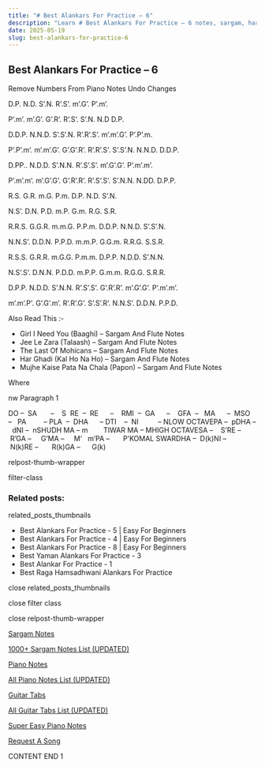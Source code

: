 ```yaml
---
title: "# Best Alankars For Practice – 6"
description: "Learn # Best Alankars For Practice – 6 notes, sargam, harmonium notations and flute notes. Easy step-by-step tutorial for beginners."
date: 2025-05-19
slug: best-alankars-for-practice-6
---
```


## Best Alankars For Practice – 6

Remove Numbers From Piano Notes
Undo Changes

D.P. N.D. S’.N. R’.S’. m’.G’. P’.m’.

P’.m’. m’.G’. G’.R’. R’.S’. S’.N. N.D D.P.

D.D.P. N.N.D. S’.S’.N. R’.R’.S’. m’.m’.G’. P’.P’.m.

P’.P’.m’. m’.m’.G’. G’.G’.R’. R’.R’.S’. S’.S’.N. N.N.D. D.D.P.

D.PP.. N.D.D. S’.N.N. R’.S’.S’. m’.G’.G’. P’.m’.m’.

P’.m’.m’. m’.G’.G’. G’.R’.R’. R’.S’.S’. S’.N.N. N.DD. D.P.P.

R.S. G.R. m.G. P.m. D.P. N.D. S’.N.

N.S’. D.N. P.D. m.P. G.m. R.G. S.R.

R.R.S. G.G.R. m.m.G. P.P.m. D.D.P. N.N.D. S’.S’.N.

N.N.S’. D.D.N. P.P.D. m.m.P. G.G.m. R.R.G. S.S.R.

R.S.S. G.R.R. m.G.G. P.m.m. D.P.P. N.D.D. S’.N.N.

N.S’.S’. D.N.N. P.D.D. m.P.P. G.m.m. R.G.G. S.R.R.

D.P.P. N.D.D. S’.N.N. R’.S’.S’. G’.R’.R’. m’.G’.G’. P’.m’.m’.

m’.m’.P’. G’.G’.m’. R’.R’.G’. S’.S’.R’. N.N.S’. D.D.N. P.P.D.



Also Read This :-



* Girl I Need You (Baaghi) – Sargam And Flute Notes
* Jee Le Zara (Talaash) – Sargam And Flute Notes
* The Last Of Mohicans – Sargam And Flute Notes
* Har Ghadi (Kal Ho Na Ho) – Sargam And Flute Notes
* Mujhe Kaise Pata Na Chala (Papon) – Sargam And Flute Notes

Where

nw Paragraph 1



DO –  SA       –    S  RE  –  RE      –    RMI  –  GA      –    GFA  –   MA      –  MSO  –   PA         – PLA  –  DHA      – DTI    –  NI          – NLOW OCTAVEPA –  pDHA –  dNI –  nSHUDH MA – m        TIWAR MA – MHIGH OCTAVESA –    S’RE –     R’GA –     G’MA –     M’   m’PA –       P’KOMAL SWARDHA –  D(k)NI –       N(k)RE –       R(k)GA –      G(k)



relpost-thumb-wrapper

filter-class

### Related posts:

related_posts_thumbnails

* Best Alankars For Practice - 5 | Easy For Beginners
* Best Alankars For Practice - 4 | Easy For Beginners
* Best Alankars For Practice - 8 | Easy For Beginners
* Best Yaman Alankars For Practice - 3
* Best Alankar For Practice - 1
* Best Raga Hamsadhwani Alankars For Practice

close related_posts_thumbnails

close filter class

close relpost-thumb-wrapper

[Sargam Notes](/sargam-notes.html)

[1000+ Sargam Notes List (UPDATED)](/all-songs-list-sargam-notes.html)

[Piano Notes](/piano-notes.html)

[All Piano Notes List (UPDATED)](/all-songs-list-piano-notes.html)

[Guitar Tabs](/guitar-tabs.html)

[All Guitar Tabs List (UPDATED)](/all-songs-list-guitar-tabs.html)

[Super Easy Piano Notes](https://studywall.in/)

[Request A Song](/request-a-song.html)

CONTENT END 1

